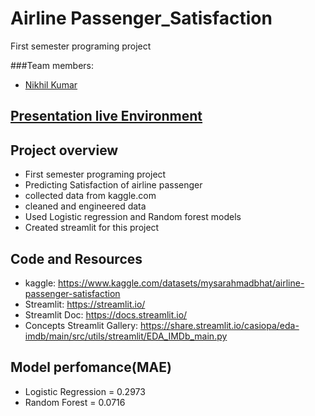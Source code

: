 # Airline Passenger_Satisfaction
First semester programing project

###Team members:
 * [Nikhil Kumar](https://github.com/NikhilSingh45612/Airline_Passenger_Satisfaction.git)


## [Presentation live Environment]()

## Project overview
* First semester programing project
* Predicting Satisfaction of airline passenger
* collected data from kaggle.com
* cleaned and engineered data
* Used Logistic regression and Random forest models
* Created streamlit for this project

## Code and Resources
* kaggle: https://www.kaggle.com/datasets/mysarahmadbhat/airline-passenger-satisfaction
* Streamlit: https://streamlit.io/
* Streamlit Doc: https://docs.streamlit.io/
* Concepts Streamlit Gallery: https://share.streamlit.io/casiopa/eda-imdb/main/src/utils/streamlit/EDA_IMDb_main.py    

## Model perfomance(MAE)
* Logistic Regression = 0.2973
* Random Forest = 0.0716
